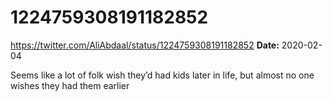 # 1224759308191182852
https://twitter.com/AliAbdaal/status/1224759308191182852
**Date:** 2020-02-04

Seems like a lot of folk wish they’d had kids later in life, but almost no one wishes they had them earlier
